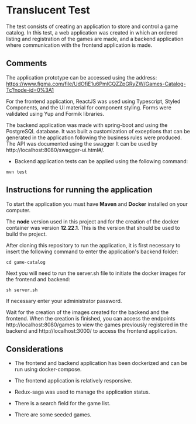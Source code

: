 # Translucent Test

The test consists of creating an application to store and control a game catalog. In this test, a web application was created in which an ordered listing and registration of the games are made, and a backend application where communication with the frontend application is made.

## Comments

The application prototype can be accessed using the address: https://www.figma.com/file/UdOfjE1u6PmlCQZZpGRyZW/Games-Catalog-Tc?node-id=0%3A1

For the frontend application, ReactJS was used using Typescript, Styled Components, and the UI material for component styling. Forms were validated using Yup and Formik libraries.

The backend application was made with spring-boot and using the PostgreSQL database. It was built a customization of exceptions that can be generated in the application following the business rules were produced. The API was documented using the swagger
It can be used by http://localhost:8080/swagger-ui.html#/.

* Backend application tests can be applied using the following command:

```
mvn test
```
## Instructions for running the application

To start the application you must have <b>Maven</b> and <b>Docker</b> installed on your computer.

The <b>node</b> version used in this project and for the creation of the docker container was version <b>12.22.1</b>. This is the version that should be used to build the project.

After cloning this repository to run the application, it is first necessary to insert the following command to enter the application's backend folder:

```
cd game-catalog 
```
Next you will need to run the server.sh file to initiate the docker images for the frontend and backend:

```
sh server.sh
```
If necessary enter your administrator password.

Wait for the creation of the images created for the backend and the frontend. When the creation is finished, you can access the endpoints http://localhost:8080/games to view the games previously registered in the backend and http://localhost:3000/ to access the frontend application.

## Considerations

* The frontend and backend application has been dockerized and can be run using docker-compose.

* The frontend application is relatively responsive.

* Redux-saga was used to manage the application status.

* There is a search field for the game list.

* There are some seeded games.
